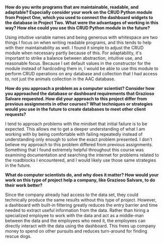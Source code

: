 **How do you write programs that are maintainable, readable, and adaptable? Especially consider your work on the CRUD Python module from Project One, which you used to connect the dashboard widgets to the database in Project Two. What were the advantages of working in this way? How else could you use this CRUD Python module in the future?**

Using intuitive variable names and being generous with whitespace are two things I focus on when writing readable programs, and this tends to help with their maintainability as well. I found it simple to adjust the CRUD module when necessary partly because of this. For adaptability, it's important to strike a balance between abstraction, intuitive use, and reasonable focus. Because I set default values in the constructor for the module instead of hardcoding them in, I would be able to use this module to perform CRUD operations on any database and collection that I had access to, not just the animals collection in the AAC database.

**How do you approach a problem as a computer scientist? Consider how you approached the database or dashboard requirements that Grazioso Salvare requested. How did your approach to this project differ from previous assignments in other courses? What techniques or strategies would you use in the future to create databases to meet other client requests?**

I tend to approach problems with the mindset that initial failure is to be expected. This allows me to get a deeper understanding of what I am working with by being comfortable with failing repeatedly instead of understanding only enough to solve the exact problem presented. I don't believe my approach to this problem differed from previous assignments. Something that I found extremely helpful throughout this course was examining documentation and searching the internet for problems related to the roadblocks I encountered, and I would likely use those same strategies in the future.

**What do computer scientists do, and why does it matter? How would your work on this type of project help a company, like Grazioso Salvare, to do their work better?**

Since the company already had access to the data set, they could technically produce the same results without this type of project. However, a dashboard with built-in filtering greatly reduces the entry barrier and time needed to extract useful information from the data. Rather than hiring a specialized employee to work with the data and act as a middle-man between the data and the employees who need it, the employees can directly interact with the data using the dashboard. This frees up company money to spend on other pursuits and reduces turn-around for finding rescue dogs.
